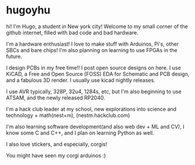 # hugoyhu

hi! I'm Hugo, a student in New york city! Welcome to my small corner of the github internet, filled with bad code and bad hardware.

I'm a hardware enthusiast! I love to make stuff with Arduinos, Pi's, other SBCs and bare chips! I'm also planning on learning to use FPGAs in the future. 

I design PCBs in my free time!! I post open source designs on here. I use KiCAD, a Free and Open Source (FOSS) EDA for Schematic and PCB design, and a fabulous 3D render. I usually use kicad nightly releases.

I use AVR typically, 328P, 32u4, 1284s, etc, but I'm also beginning to use ATSAM, and the newly released RP2040.

I'm a hack club leader at my school, new explorations into science and technology + math(nest+m), (nestm.hackclub.com)

I'm also learning software development(and also web dev + ML and CV), I know some C and C++, and I plan on learning Python as well. 

I also love stickers, and especially, corgis!

You might have seen my corgi arduinos :)
